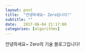```yaml
---
layout: post
title:  "안녕하세요~ Zero입니다!"
subtitle: ""
date:   2017-06-04 21:17:00
categories: [algorithms]
---
```


안녕하세요~ Zero의 기술 블로그입니다!
